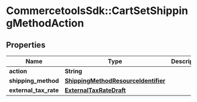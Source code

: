 # CommercetoolsSdk::CartSetShippingMethodAction

## Properties
Name | Type | Description | Notes
------------ | ------------- | ------------- | -------------
**action** | **String** |  | [optional] 
**shipping_method** | [**ShippingMethodResourceIdentifier**](ShippingMethodResourceIdentifier.md) |  | [optional] 
**external_tax_rate** | [**ExternalTaxRateDraft**](ExternalTaxRateDraft.md) |  | [optional] 

